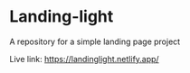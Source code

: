 # Landing-light
A repository for a simple landing page project

Live link: https://landinglight.netlify.app/
